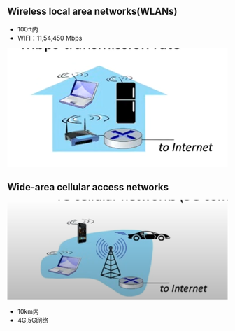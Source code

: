 ## Wireless local area networks(WLANs)
- 100ft内
- WIFI：11,54,450 Mbps

![0](./image/image4.png)

## Wide-area cellular access networks

![1](./image/image5.png)

- 10km内
- 4G,5G网络